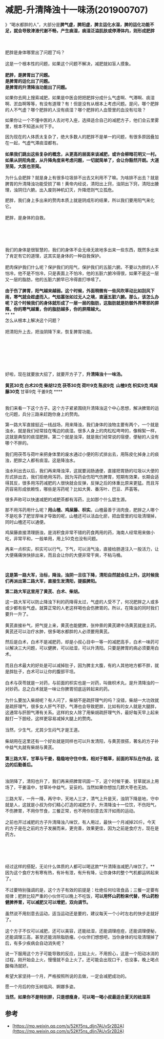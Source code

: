 # 减肥-升清降浊十一味汤(201900707)

》“喝水都胖的人”，大部分是**脾气虚，脾阳虚，脾主运化水湿，脾的运化功能不足，就会导致津液代谢不畅，产生痰湿，痰湿泛溢肌肤或停滞体内，则形成肥胖**<br />
<br />
<br />
<br />肥胖是身体哪里出了问题了吗？<br /> <br />这是一个根本性的问题，如果这个问题不解决，减肥就如盲人摸象。<br /> <br />**肥胖，是脾胃出了问题。**<br />**是脾胃的运化出了问题。**<br />**是脾胃的升清降浊功能出了问题。**

如果你去网上搜索减肥，如果是中医会把把肥胖分成什么气虚啊、气滞啊、痰湿啊、淤血啊等等，有没有道理？有！但是没有从根本上考虑问题。是问，哪个肥胖的人不气虚？哪个肥胖的人没有痰湿？哪个肥胖的人血管里的血没有垃圾？

如果你让一个不懂中医的人去对号入座，选择适合自己的减肥方子，他们会云里雾里，根本不知道从何下手。

因为现在的人体质太复杂了，绝大多数人的肥胖不是单一的问题，有很多原因叠加在一起，气虚气滞痰湿都有。<br /> <br />**如果我们跳出这些复杂的概念，从更高的层面来谈减肥，或许会柳暗花明又一村。如果从阴阳角度，从升降角度来考虑问题，一切就简单了，会让你豁然开朗。大道至简，大医也至简。**<br /> <br />为什么会肥胖？就是身上有很多垃圾排不出去又利用不了嘛。为啥排不出去？就是脾胃的升清降浊功能受损了嘛！黄帝内经说，清阳出上窍，浊阴出下窍，清阳出腠理，浊阴归六腑。出入废则神机幻灭，升降熄则气立孤危。

肥胖，我们身上多出来的赘肉本质上就是阴成形的结果，所以我们要用阳气来化它。<br /> <br />肥胖，是身体的自救。<br />
<br />
<br />
<br />
<br /> <br />我们的身体是很智慧的，我们的身体不会无缘无故地多出来一些东西，既然多出来了肯定有它的道理，这其实是身体的一种自我保护。<br /> <br />肥肉保护我们什么呢？保护我们的阳气，保护我们的五脏六腑。不要以为胖的人不怕冷，他不是不怕冷，只是表面上不怕冷，他的五脏六腑冷得很，如果不是这一层又一层的脂肪，他的五脏六腑早已冷得直打哆嗦了。<br /> <br />**由于伤了脾胃，阳气越来越弱。这个时候，外面稍微有一些风吹草动比如刮风下雨，寒气就会趁虚而入，气焰嚣张如过无人之境，直逼五脏六腑。那么，该怎么办呢？这个时候我们的身体就形成了一层一层的脂肪，这脂肪就是防御外界寒邪的屏障。你的寒气越重，你的脂肪越多，你的屏障越大。**<br />** **<br />怎么从根本上解决这个问题？<br /> <br />把清阳升上去，把浊阴降下来，恢复脾胃功能。<br />
<br /> <br />
<br />
<br />
<br />
<br />
<br />好啦，现在就要放大招了，就要开方子了，**升清降浊十一味汤。**<br /> <br />**黄芪30克 白术20克 柴胡12克 茯苓30克 荷叶9克 陈皮9克  山楂9克 枳实9克 鸡屎藤30克** 甘草9克 干姜9克 ****<br /> <br /> <br />我们来看一下这个方子。这个方子紧紧围绕升清降浊这个中心思想，解决脾胃的运化问题，兵分三路来赶跑你身上的赘肉。

第一路大军直接挺近一线战场，用来降浊，我们身体的浊物主要有两个，一个就是浊水，就是我们经常挂在嘴边的痰湿。很多人身上的肉松松垮垮的，像棉絮一样，这就是典型的痰湿肥胖。第二个就是浊滓，就是我们经常说的宿便，便秘的人没有哪个不胖的。<br /> <br />我们用茯苓与荷叶来把身体里的废水通过小便的形式排出去，用陈皮化掉身上的痰浊，肥胖之人都有痰湿。这是降浊水。

浊水利出去以后，我们再来降浊滓，这就要润肠通便，直接把胃肠的垃圾以大便的形式排出去，我们拒绝用泻药，因为泻药会伤阳气伤脾胃，短期有效果，长期会适得其反，很多用泻药减肥的人很快就会反弹，反弹之后的体重比原来更猛。而且泻药容易形成依赖性，哪些是泻药呢？比如大黄、番泻叶、巴豆、芦荟等。

很多声称可以快速减肥的减肥茶都有泻药，比如那个什么碧生源。

那不用泻药用什么呢？**用山楂、鸡屎藤、枳实**。山楂最善于消肉食，肥胖之人哪个不是吃多了肥甘厚味才导致的呢，山楂还可以活血化瘀，把血管里的垃圾清理掉，同时山楂还可以通便。

鸡屎藤直接清理肠浊，是消积食非常不错的药食两用的药，海南人经常用来做小吃，非常平和，一般单用，用上50克也没有问题。

再来一点枳实，枳实可以行气，下气，可以消气浊，直接给肠道注入一股活力，让大便痛痛快快排出来，而且会让你的大便非常干爽，不粘马桶。

 

**这是第一路大军，治标，降浊，浊阴一旦往下降，清阳自然就会往上升。这时候我们再派出第二路大军，直接生发清阳，提振脾阳。**<br />


**第二路大军这里用了黄芪、白术、柴胡。**

这一路大军可以防止降浊下利的药降得太过，气虚的人受不了，何况肥胖之人或多或少都有些气虚。就算正常的人老这样喝也会伤脾胃的。所以，在降浊的同时我们要升一升了。<br /> <br />黄芪直接补气，把气提上来，黄芪也能健脾，张仲景的黄芪建中汤黄芪就是主药。黄芪还可以治疗水肿，很多喝水都胖的人必须要用黄芪。

然后是白术，白术不是减肥药，却是小叔心目中一等一的减肥高手，白术一味药可以解决三大问题，可以健脾，可以祛湿，可以升清阳。只要是脾胃的病必须要用白术。<br />
<br />而且白术最大的好处是可以减掉肚子，因为脾主大腹，有的人其他地方都不胖，就是胖肚子，白术可以让你的腹部平坦。<br />
<br />白术与茯苓就是一对药，与前面的枳实也是一对药，叫做枳术丸，是升清降浊的一对妙药。总之白术就是一味让你脾胃彻底运转起来的药。<br />
<br />为什么要加入柴胡呢？有人问了，柴胡不是疏肝理气的吗？没错，柴胡一大功效就是疏肝理气，很多女人肝气不舒，气滞也会导致肥胖，比如有的女人就是大腿胖，这通常与肝胆气滞有关系。这样的女人除了用柴胡疏肝理气外，最好每天早上起来敲打一下胆经，这样更容易减掉大腿上的赘肉。<br />
<br />当然，少生气，尤其少生闷气才是王道。<br />
<br />柴胡用在这里还有一个好处就是同样也可以升发清阳，与黄芪很搭，著名的方子补中益气丸就有柴胡与黄芪。<br />
<br />**第三路大军，甘草与干姜，稳稳地守住中焦，相对于粮草，前面的军队在作战，这边的后勤善后。**<br />
<br /> <br />浊阴降了，清阳也升了，我们再来把脾胃巩固一下，这个时候干姜、甘草就派上用场了，干姜温中，甘草补中益气，妥妥的。当然如果你想加几颗大枣也无妨。<br />
<br />三路大军，一升一降，再守中，天地人三才，清气上升是天，浊阴下降是地，守中就是人，这就是小叔为你们精心打造的减肥方子，升清降浊十一位饮，不伤阳气，不伤脾胃，不用你节食，三餐正常，也不用你刻意去浑汗如雨的运动。<br />
<br />之前也开过减肥的方子升清降浊八味饮，有人用过，最快一个月减掉20斤。今天的方子是在之前的方子发展而来，更完善，效果更佳，因为之前是食疗方，现在是药方。<br />
<br />
<br />
<br />
<br />
<br />经过这样的搭配，无论什么体质的人都可以喝这款**升清降浊减肥八味饮了。**因为这个食疗方有寒有热，有补有泄，有升有降，让你身体的整个气机都运转起来了。<br /> <br />不过要特别强调的是，这个方子有效的前提是：杜绝任何垃圾食品；三餐一定要有规律；肥胖比较严重的小伙伴可以晚上不吃饭，**可以用怀山药粉来代替，怀山药粉健脾养胃，可以减肥又可以增肥，双向调节。**<br /> <br />虽然说不用刻意去运动，适当运动还是要的，建议每天一个小时左右的快步走就好了。<br /> <br />这个方子不仅可以减肥，还可以美容，还能祛湿，还能调理痘痘，还能调理便秘，还能调理三高，甚至还能消除脂肪瘤。小伙伴们想想吧，当你身体的垃圾清理掉了后，有多少疾病会自动消失呢？

说一下服用这个方子可能导致的反应，比如上火，不用担心，这是一个阳动冰消的过程，刚开始会上火，慢慢就不会上火了。还可能会出现口干，也没事，晚上喝点酸梅汤就好。

希望大家坚持一个月，严格按照所说的去做，一定会减肥成功的。

愿一个月后的你玉树临风、婀娜多姿。

**当然，如果你不是特别胖，只是想瘦身，可以喝一喝小叔最适合夏天的祛湿茶**

<a name="6obkE"></a>
## 参考

- [https://mp.weixin.qq.com/s/52Kf5ns_dIjn7AUvSr2B2A](https://mp.weixin.qq.com/s/52Kf5ns_dIjn7AUvSr2B2A)
